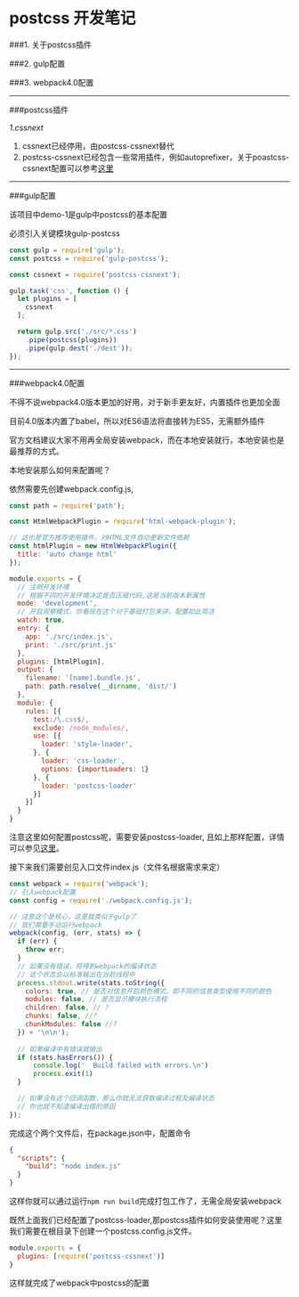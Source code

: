 # postcss 开发笔记

###1. 关于postcss插件

###2. gulp配置

###3. webpack4.0配置

***

###postcss插件

*1.cssnext*

1. cssnext已经停用，由postcss-cssnext替代
2. postcss-cssnext已经包含一些常用插件，例如autoprefixer，关于poastcss-cssnext配置可以参考[这里](https://github.com/MoOx/postcss-cssnext/blob/master/src/features.js)

***

###gulp配置

该项目中demo-1是gulp中postcss的基本配置

必须引入关键模块gulp-postcss

```javascript
const gulp = require('gulp');
const postcss = require('gulp-postcss');

const cssnext = require('postcss-cssnext');

gulp.task('css', function () {
  let plugins = [
    cssnext
  ];

  return gulp.src('./src/*.css')
    .pipe(postcss(plugins))
    .pipe(gulp.dest('./dest'));
});

```

***

###webpack4.0配置

不得不说webpack4.0版本更加的好用，对于新手更友好，内置插件也更加全面

目前4.0版本内置了babel，所以对ES6语法将直接转为ES5，无需额外插件

官方文档建议大家不用再全局安装webpack，而在本地安装就行，本地安装也是最推荐的方式。

本地安装那么如何来配置呢？

依然需要先创建webpack.config.js,
```javascript
const path = require('path');

const HtmlWebpackPlugin = require('html-webpack-plugin');

// 这也是官方推荐使用插件，对HTML文件自动更新文件依赖
const htmlPlugin = new HtmlWebpackPlugin({
  title: 'auto change html'
});

module.exports = {
  // 注明开发环境
  // 根据不同的开发环境决定是否压缩代码,这是当前版本新属性
  mode: 'development',
  // 开启观察模式，你看现在这个对于基础打包来讲，配置如此简洁
  watch: true,
  entry: {
    app: './src/index.js',
    print: './src/print.js'
  },
  plugins: [htmlPlugin],
  output: {
    filename: '[name].bundle.js',
    path: path.resolve(__dirname, 'dist/')
  },
  module: {
    rules: [{
      test:/\.css$/,
      exclude: /node_modules/,
      use: [{
        loader: 'style-loader',
      }, {
        loader: 'css-loader',
        options: {importLoaders: 1}
      }, {
        loader: 'postcss-loader' 
      }]
    }]
  }
}
```

注意这里如何配置postcss呢，需要安装postcss-loader, 且如上那样配置，详情可以参见[这里](https://www.npmjs.com/package/postcss)。

接下来我们需要创见入口文件index.js（文件名根据需求来定）
```javascript
const webpack = require('webpack');
// 引入webpack配置
const config = require('./webpack.config.js');

// 注意这个是核心，这里就类似于gulp了
// 我们需要手动运行webpack
webpack(config, (err, stats) => {
  if (err) {
    throw err;
  }
  // 如果没有错误，将得到webpack的编译状态
  // 这个状态会以标准输出在当前线程中
  process.stdout.write(stats.toString({
    colors: true, // 是否对信息开启颜色模式，即不同的信息类型使用不同的颜色
    modules: false, // 是否显示模块执行流程
    children: false, // ?
    chunks: false, //?
    chunkModules: false //?
  }) + '\n\n');
  
  // 如果编译中有错误就输出
  if (stats.hasErrors()) {
      console.log('  Build failed with errors.\n')
      process.exit(1)
  }

  // 如果没有这个回调函数，那么你就无法获取编译过程及编译状态
  // 你也就不知道编译出错的原因
});
```

完成这个两个文件后，在package.json中，配置命令

```json
{
  "scripts": {
    "build": "node index.js"
  }
}

```

这样你就可以通过运行`npm run build`完成打包工作了，无需全局安装webpack

既然上面我们已经配置了postcss-loader,那postcss插件如何安装使用呢？这里我们需要在根目录下创建一个postcss.config.js文件。

```javascript
module.exports = {
  plugins: [require('postcss-cssnext')]
}
```

这样就完成了webpack中postcss的配置
